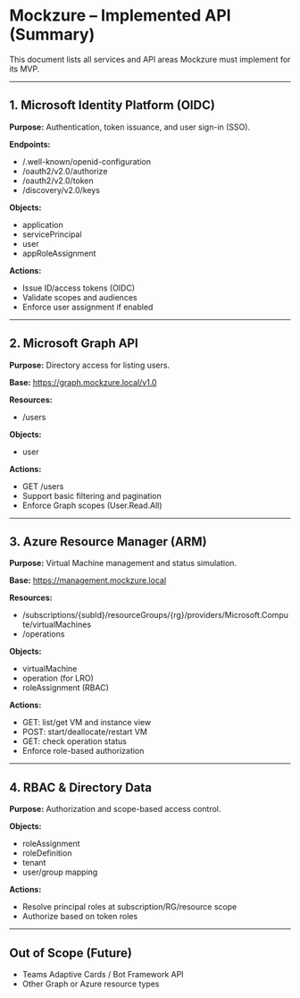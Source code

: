 

# Mockzure – Implemented API (Summary)

This document lists all services and API areas Mockzure must implement for its MVP.

---

## 1. Microsoft Identity Platform (OIDC)
**Purpose:** Authentication, token issuance, and user sign-in (SSO).

**Endpoints:**
- /.well-known/openid-configuration
- /oauth2/v2.0/authorize
- /oauth2/v2.0/token
- /discovery/v2.0/keys

**Objects:**
- application
- servicePrincipal
- user
- appRoleAssignment

**Actions:**
- Issue ID/access tokens (OIDC)
- Validate scopes and audiences
- Enforce user assignment if enabled

---

## 2. Microsoft Graph API
**Purpose:** Directory access for listing users.

**Base:** https://graph.mockzure.local/v1.0

**Resources:**
- /users

**Objects:**
- user

**Actions:**
- GET /users
- Support basic filtering and pagination
- Enforce Graph scopes (User.Read.All)

---

## 3. Azure Resource Manager (ARM)
**Purpose:** Virtual Machine management and status simulation.

**Base:** https://management.mockzure.local

**Resources:**
- /subscriptions/{subId}/resourceGroups/{rg}/providers/Microsoft.Compute/virtualMachines
- /operations

**Objects:**
- virtualMachine
- operation (for LRO)
- roleAssignment (RBAC)

**Actions:**
- GET: list/get VM and instance view
- POST: start/deallocate/restart VM
- GET: check operation status
- Enforce role-based authorization

---

## 4. RBAC & Directory Data
**Purpose:** Authorization and scope-based access control.

**Objects:**
- roleAssignment
- roleDefinition
- tenant
- user/group mapping

**Actions:**
- Resolve principal roles at subscription/RG/resource scope
- Authorize based on token roles

---

## Out of Scope (Future)
- Teams Adaptive Cards / Bot Framework API
- Other Graph or Azure resource types